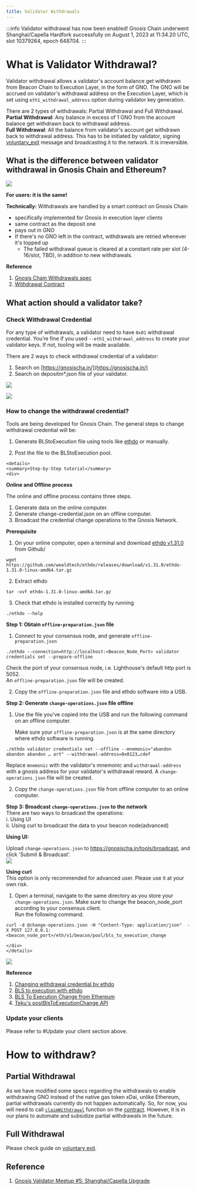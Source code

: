 ```yaml
---
title: Validator Withdrawals
---
```


:::info Validator withdrawal has now been enabled!
Gnosis Chain underwent Shanghai/Capella Hardfork successfully on August 1, 2023 at 11:34.20 UTC, slot 10379264, epoch 648704.
:::

# What is Validator Withdrawal?

Validator withdrawal allows a validator's account balance get withdrawn from Beacon Chain to Execution Layer, in the form of GNO. The GNO will be accrued on validator's withdrawal address on the Execution Layer, which is set using `eth1_withdrawal_address` option during validator key generation.

There are 2 types of withdrawals: Partial Withdrawal and Full Withdrawal.  
**Partial Withdrawal**: Any balance in excess of 1 GNO from the account balance get withdrawn back to withdrawal address.  
**Full Withdrawal**: All the balance from validator's account get withdrawn back to withdrawal address. This has to be initiated by validator, signing [voluntary_exit](./voluntary-exit.md) message and broadcasting it to the network. It is irreversible.

## What is the difference between validator withdrawal in Gnosis Chain and Ethereum?

![](../../../static/img/node/withdrawal/GCvsETH.png)

**For users: it is the same!**

**Technically:**
Withdrawals are handled by a smart contract on Gnosis Chain

- specifically implemented for Gnosis in execution layer clients
- same contract as the deposit one
- pays out in GNO
- If there's no GNO left in the contract, withdrawals are retried whenever it's topped up
  - The failed withdrawal queue is cleared at a constant rate per slot (4-16/slot, TBD), in addition to new withdrawals.

**Reference**

1. [Gnosis Chain Withdrawals spec](https://github.com/gnosischain/specs/blob/master/execution/withdrawals.md)
2. [Withdrawal Contract](https://github.com/gnosischain/deposit-contract/blob/master/contracts/SBCDepositContract.sol)

## What action should a validator take?

### Check Withdrawal Credential

For any type of withdrawals, a validator need to have `0x01` withdrawal credential. You’re fine if you used `--eth1_withdrawal_address` to create your validator keys. If not, tooling will be made available.

There are 2 ways to check withdrawal credential of a validator:

1. Search on [https://gnosischa.in/](https://gnosischa.in/)
2. Search on deposit*m*\*.json file of your validator.

![](../../../static/img/node/withdrawal/CheckWC.png)

![](../../../static/img/node/withdrawal/deposit_json.png)

### How to change the withdrawal credential?

Tools are being developed for Gnosis Chain.
The general steps to change withdrawal credential will be:

1. Generate BLStoExecution file using tools like [ethdo](https://notes.ethereum.org/@launchpad/withdrawals-guide#BLS-to-execution-with-ethdo) or manually.

2. Post the file to the BLStoExecution pool.

```mdx-code-block
<details>
<summary>Step-by-Step tutorial</summary>
<div>
```

**Online and Offline process**

The online and offline process contains three steps.

1. Generate data on the online computer.
2. Generate change-credential.json on an offline computer.
3. Broadcast the credential change operations to the Gnosis Network.

**Prerequisite**

1. On your online computer, open a terminal and download [ethdo v1.31.0](https://github.com/wealdtech/ethdo/releases) from Github/

```
wget https://github.com/wealdtech/ethdo/releases/download/v1.31.0/ethdo-1.31.0-linux-amd64.tar.gz
```

2. Extract ethdo

```
tar -xvf ethdo-1.31.0-linux-amd64.tar.gz
```

3. Check that ethdo is installed correctly by running

```
./ethdo --help
```

**Step 1: Obtain `offline-preparation.json` file**

1. Connect to your consensus node, and generate `offline-preparation.json`

```
./ethdo --connection=http://localhost:<Beacon_Node_Port> validator credentials set --prepare-offline
```

Check the port of your consensus node, i.e. Lighthouse's default http port is 5052.  
An `offline-preparation.json` file will be created.

2. Copy the `offline-preparation.json` file and ethdo software into a USB.

**Step 2: Generate `change-operations.json` file offline**

1. Use the file you've copied into the USB and run the following command on an offline computer.

   Make sure your `offline-preparation.json` is at the same directory where ethdo software is running.

```
./ethdo validator credentials set --offline --mnemonic="abandon abandon abandon … art" --withdrawal-address=0x0123…cdef
```

Replace `mnemonic` with the validator's mnemonic and `withdrawal-address` with a gnosis address for your validator's withdrawal reward.
A `change-operations.json` file will be created.

2. Copy the `change-operations.json` file from offline computer to an online computer.

**Step 3: Broadcast `change-operations.json` to the network**  
There are two ways to broadcast the operations:  
i. Using UI  
ii. Using curl to broadcast the data to your beacon node(advanced)

**Using UI:**

Upload `change-operations.json` to https://gnosischa.in/tools/broadcast, and click 'Submit & Broadcast'.  
![](../../../static/img/node/withdrawal/changeWithdrawalCredentialBroadast.png)

**Using curl**  
This option is only recommended for advanced user. Please use it at your own risk.

1. Open a terminal, navigate to the same directory as you store your `change-operations.json`.
   Make sure to change the beacon_node_port according to your consensus client.  
   Run the following command.

```
curl -d @change-operations.json -H "Content-Type: application/json"  -X POST 127.0.0.1:<beacon_node_port>/eth/v1/beacon/pool/bls_to_execution_change
```

```mdx-code-block
</div>
</details>
```

![](../../../static/img/node/withdrawal/conversion_tool.png)

**Reference**

1. [Changing withdrawal credential by ethdo](https://github.com/wealdtech/ethdo/blob/master/docs/changingwithdrawalcredentials.md)
2. [BLS to execution with ethdo](https://notes.ethereum.org/@launchpad/withdrawals-guide#BLS-to-execution-with-ethdo)
3. [BLS To Execution Change from Ethereum](https://launchpad.ethereum.org/en/btec/#broadcast-message)
4. [Teku's postBlsToExecutionChange API ](https://consensys.github.io/teku/#tag/Beacon/operation/postBlsToExecutionChange)

### Update your clients

Please refer to #Update your client section above.

# How to withdraw?

## Partial Withdrawal

As we have modified some specs regarding the withdrawals to enable withdrawing GNO instead of the native gas token xDai, unlike Ethereum, partial withdrawals currently do not happen automatically. So, for now, you will need to call [`claimWithdrawal`](https://gnosisscan.io/address/0x0b98057ea310f4d31f2a452b414647007d1645d9#writeProxyContract#F3) function on the [contract](https://gnosisscan.io/address/0x0b98057ea310f4d31f2a452b414647007d1645d9#writeProxyContract). However, it is in our plans to automate and subsidize partial withdrawals in the future.

## Full Withdrawal

Please check guide on [voluntary exit](./voluntary-exit.md).

## Reference

1. [Gnosis Validator Meetup #5: Shanghai/Capella Upgrade](https://www.youtube.com/watch?v=6G7CmTHTor0)
